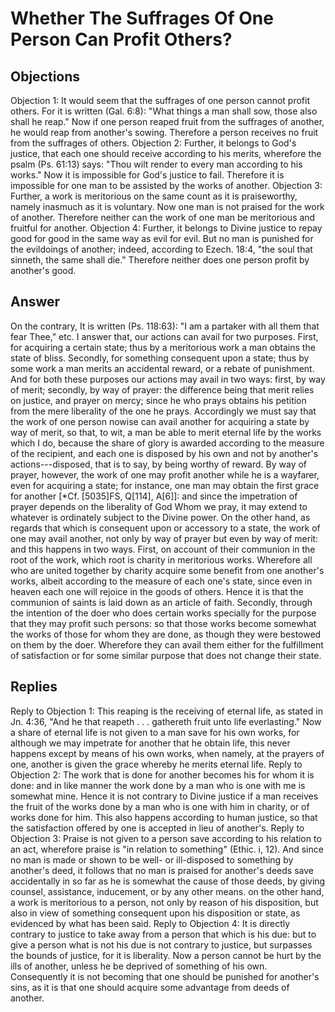 # Whether The Suffrages Of One Person Can Profit Others?
## Objections
Objection 1: It would seem that the suffrages of one person cannot profit others. For it is written (Gal. 6:8): "What things a man shall sow, those also shall he reap." Now if one person reaped fruit from the suffrages of another, he would reap from another's sowing. Therefore a person receives no fruit from the suffrages of others.
Objection 2: Further, it belongs to God's justice, that each one should receive according to his merits, wherefore the psalm (Ps. 61:13) says: "Thou wilt render to every man according to his works." Now it is impossible for God's justice to fail. Therefore it is impossible for one man to be assisted by the works of another.
Objection 3: Further, a work is meritorious on the same count as it is praiseworthy, namely inasmuch as it is voluntary. Now one man is not praised for the work of another. Therefore neither can the work of one man be meritorious and fruitful for another.
Objection 4: Further, it belongs to Divine justice to repay good for good in the same way as evil for evil. But no man is punished for the evildoings of another; indeed, according to Ezech. 18:4, "the soul that sinneth, the same shall die." Therefore neither does one person profit by another's good.
## Answer
On the contrary, It is written (Ps. 118:63): "I am a partaker with all them that fear Thee," etc.
I answer that, our actions can avail for two purposes. First, for acquiring a certain state; thus by a meritorious work a man obtains the state of bliss. Secondly, for something consequent upon a state; thus by some work a man merits an accidental reward, or a rebate of punishment. And for both these purposes our actions may avail in two ways: first, by way of merit; secondly, by way of prayer: the difference being that merit relies on justice, and prayer on mercy; since he who prays obtains his petition from the mere liberality of the one he prays. Accordingly we must say that the work of one person nowise can avail another for acquiring a state by way of merit, so that, to wit, a man be able to merit eternal life by the works which I do, because the share of glory is awarded according to the measure of the recipient, and each one is disposed by his own and not by another's actions---disposed, that is to say, by being worthy of reward. By way of prayer, however, the work of one may profit another while he is a wayfarer, even for acquiring a state; for instance, one man may obtain the first grace for another [*Cf. [5035]FS, Q[114], A[6]]: and since the impetration of prayer depends on the liberality of God Whom we pray, it may extend to whatever is ordinately subject to the Divine power. On the other hand, as regards that which is consequent upon or accessory to a state, the work of one may avail another, not only by way of prayer but even by way of merit: and this happens in two ways. First, on account of their communion in the root of the work, which root is charity in meritorious works. Wherefore all who are united together by charity acquire some benefit from one another's works, albeit according to the measure of each one's state, since even in heaven each one will rejoice in the goods of others. Hence it is that the communion of saints is laid down as an article of faith. Secondly, through the intention of the doer who does certain works specially for the purpose that they may profit such persons: so that those works become somewhat the works of those for whom they are done, as though they were bestowed on them by the doer. Wherefore they can avail them either for the fulfillment of satisfaction or for some similar purpose that does not change their state.
## Replies
Reply to Objection 1: This reaping is the receiving of eternal life, as stated in Jn. 4:36, "And he that reapeth . . . gathereth fruit unto life everlasting." Now a share of eternal life is not given to a man save for his own works, for although we may impetrate for another that he obtain life, this never happens except by means of his own works, when namely, at the prayers of one, another is given the grace whereby he merits eternal life.
Reply to Objection 2: The work that is done for another becomes his for whom it is done: and in like manner the work done by a man who is one with me is somewhat mine. Hence it is not contrary to Divine justice if a man receives the fruit of the works done by a man who is one with him in charity, or of works done for him. This also happens according to human justice, so that the satisfaction offered by one is accepted in lieu of another's.
Reply to Objection 3: Praise is not given to a person save according to his relation to an act, wherefore praise is "in relation to something" (Ethic. i, 12). And since no man is made or shown to be well- or ill-disposed to something by another's deed, it follows that no man is praised for another's deeds save accidentally in so far as he is somewhat the cause of those deeds, by giving counsel, assistance, inducement, or by any other means. on the other hand, a work is meritorious to a person, not only by reason of his disposition, but also in view of something consequent upon his disposition or state, as evidenced by what has been said.
Reply to Objection 4: It is directly contrary to justice to take away from a person that which is his due: but to give a person what is not his due is not contrary to justice, but surpasses the bounds of justice, for it is liberality. Now a person cannot be hurt by the ills of another, unless he be deprived of something of his own. Consequently it is not becoming that one should be punished for another's sins, as it is that one should acquire some advantage from deeds of another.